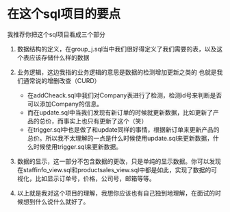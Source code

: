 # 在这个sql项目的要点

我推荐你把这个sql项目看成三个部分

1. 数据结构的定义，在group_j.sql当中我们很好得定义了我们需要的表，以及这个表应该存储什么样的数据

2. 业务逻辑，这边我指的业务逻辑的意思是数据的检测增加更新之类的
也就是我们通常说的增删改查（CURD）
    * 在addCheack.sql中我们对Company表进行了检测，检测id号来判断是否可以添加Company的信息。
    * 而在update.sql中当我们发现有新订单的时候就更新数据，比如更新了产品的总价，而事实上也只有更新了这个（笑）
    * 在trigger.sql中也是做了和update同样的事情，根据新订单来更新产品的总价。所以我不太理解的一点是什么时候使用update.sql来更新数据，什么时候使用trigger.sql来更新数据。
  
3. 数据的显示，这一部分不包含数据的更改，只是单纯的显示数据。你可以发现在staffinfo_view.sql和productsales_view.sql中都是如此，实现了数据的可视化，比如显示订单号，价格，公司号，邮箱等等。

4. 以上就是我对这个项目的理解，我想你应该也有自己独到地理解，在面试的时候想到什么说什么就好了。